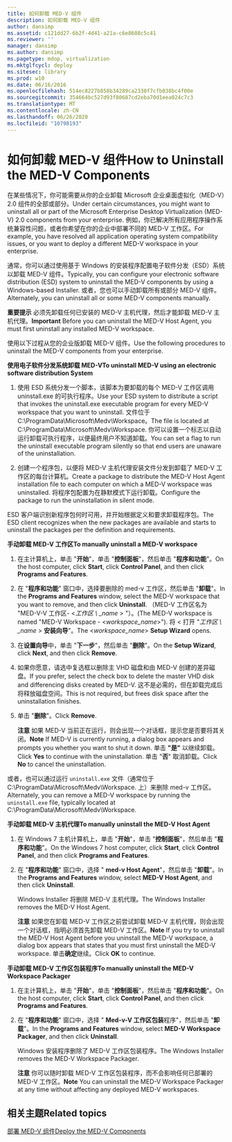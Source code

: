 ```yaml
---
title: 如何卸载 MED-V 组件
description: 如何卸载 MED-V 组件
author: dansimp
ms.assetid: c121dd27-6b2f-4d41-a21a-c6e8608c5c41
ms.reviewer: ''
manager: dansimp
ms.author: dansimp
ms.pagetype: mdop, virtualization
ms.mktglfcycl: deploy
ms.sitesec: library
ms.prod: w10
ms.date: 06/16/2016
ms.openlocfilehash: 514ec8227b858b34289ca2330f7cfb038bc4f00e
ms.sourcegitcommit: 354664bc527d93f80687cd2eba70d1eea024c7c3
ms.translationtype: MT
ms.contentlocale: zh-CN
ms.lasthandoff: 06/26/2020
ms.locfileid: "10798193"
---
```

# <span data-ttu-id="c2b42-103">如何卸载 MED-V 组件</span><span class="sxs-lookup"><span data-stu-id="c2b42-103">How to Uninstall the MED-V Components</span></span>


<span data-ttu-id="c2b42-104">在某些情况下，你可能需要从你的企业卸载 Microsoft 企业桌面虚拟化（MED-V）2.0 组件的全部或部分。</span><span class="sxs-lookup"><span data-stu-id="c2b42-104">Under certain circumstances, you might want to uninstall all or part of the Microsoft Enterprise Desktop Virtualization (MED-V) 2.0 components from your enterprise.</span></span> <span data-ttu-id="c2b42-105">例如，你已解决所有应用程序操作系统兼容性问题，或者你希望在你的企业中部署不同的 MED-V 工作区。</span><span class="sxs-lookup"><span data-stu-id="c2b42-105">For example, you have resolved all application operating system compatibility issues, or you want to deploy a different MED-V workspace in your enterprise.</span></span>

<span data-ttu-id="c2b42-106">通常，你可以通过使用基于 Windows 的安装程序配置电子软件分发（ESD）系统以卸载 MED-V 组件。</span><span class="sxs-lookup"><span data-stu-id="c2b42-106">Typically, you can configure your electronic software distribution (ESD) system to uninstall the MED-V components by using a Windows-based Installer.</span></span> <span data-ttu-id="c2b42-107">或者，您也可以手动卸载所有或部分 MED-V 组件。</span><span class="sxs-lookup"><span data-stu-id="c2b42-107">Alternately, you can uninstall all or some MED-V components manually.</span></span>

<span data-ttu-id="c2b42-108">**重要提示** 必须先卸载任何已安装的 MED-V 主机代理，然后才能卸载 MED-V 主机代理。</span><span class="sxs-lookup"><span data-stu-id="c2b42-108">**Important** Before you can uninstall the MED-V Host Agent, you must first uninstall any installed MED-V workspace.</span></span>

 

<span data-ttu-id="c2b42-109">使用以下过程从您的企业版卸载 MED-V 组件。</span><span class="sxs-lookup"><span data-stu-id="c2b42-109">Use the following procedures to uninstall the MED-V components from your enterprise.</span></span>

**<span data-ttu-id="c2b42-110">使用电子软件分发系统卸载 MED-V</span><span class="sxs-lookup"><span data-stu-id="c2b42-110">To uninstall MED-V using an electronic software distribution System</span></span>**

1.  <span data-ttu-id="c2b42-111">使用 ESD 系统分发一个脚本，该脚本为要卸载的每个 MED-V 工作区调用 uninstall.exe 的可执行程序。</span><span class="sxs-lookup"><span data-stu-id="c2b42-111">Use your ESD system to distribute a script that invokes the uninstall.exe executable program for every MED-V workspace that you want to uninstall.</span></span> <span data-ttu-id="c2b42-112">文件位于 C:\\ProgramData\\Microsoft\\Medv\\Workspace。</span><span class="sxs-lookup"><span data-stu-id="c2b42-112">The file is located at C:\\ProgramData\\Microsoft\\Medv\\Workspace.</span></span> <span data-ttu-id="c2b42-113">你可以设置一个标志以自动运行卸载可执行程序，以便最终用户不知道卸载。</span><span class="sxs-lookup"><span data-stu-id="c2b42-113">You can set a flag to run the uninstall executable program silently so that end users are unaware of the uninstallation.</span></span>

2.  <span data-ttu-id="c2b42-114">创建一个程序包，以便将 MED-V 主机代理安装文件分发到卸载了 MED-V 工作区的每台计算机。</span><span class="sxs-lookup"><span data-stu-id="c2b42-114">Create a package to distribute the MED-V Host Agent installation file to each computer on which a MED-V workspace was uninstalled.</span></span> <span data-ttu-id="c2b42-115">将程序包配置为在静默模式下运行卸载。</span><span class="sxs-lookup"><span data-stu-id="c2b42-115">Configure the package to run the uninstallation in silent mode.</span></span>

<span data-ttu-id="c2b42-116">ESD 客户端识别新程序包何时可用，并开始根据定义和要求卸载程序包。</span><span class="sxs-lookup"><span data-stu-id="c2b42-116">The ESD client recognizes when the new packages are available and starts to uninstall the packages per the definition and requirements.</span></span>

**<span data-ttu-id="c2b42-117">手动卸载 MED-V 工作区</span><span class="sxs-lookup"><span data-stu-id="c2b42-117">To manually uninstall a MED-V workspace</span></span>**

1.  <span data-ttu-id="c2b42-118">在主计算机上，单击 "**开始**"，单击 "**控制面板**"，然后单击 "**程序和功能**"。</span><span class="sxs-lookup"><span data-stu-id="c2b42-118">On the host computer, click **Start**, click **Control Panel**, and then click **Programs and Features**.</span></span>

2.  <span data-ttu-id="c2b42-119">在 "**程序和功能**" 窗口中，选择要删除的 med-v 工作区，然后单击 "**卸载**"。</span><span class="sxs-lookup"><span data-stu-id="c2b42-119">In the **Programs and Features** window, select the MED-V workspace that you want to remove, and then click **Uninstall**.</span></span> <span data-ttu-id="c2b42-120">（MED-V 工作区名为 "MED-V-V 工作区- &lt;*工作区 \ _name* &gt; "）。</span><span class="sxs-lookup"><span data-stu-id="c2b42-120">(The MED-V workspace is named "MED-V Workspace - &lt;*workspace\_name*&gt;").</span></span> <span data-ttu-id="c2b42-121">将 &lt; 打开 "*工作区 \ _name* &gt; **安装向导**"。</span><span class="sxs-lookup"><span data-stu-id="c2b42-121">The &lt;*workspace\_name*&gt; **Setup Wizard** opens.</span></span>

3.  <span data-ttu-id="c2b42-122">在**设置向导**中，单击 "**下一步**"，然后单击 "**删除**"。</span><span class="sxs-lookup"><span data-stu-id="c2b42-122">On the **Setup Wizard**, click **Next**, and then click **Remove**.</span></span>

4.  <span data-ttu-id="c2b42-123">如果你愿意，请选中复选框以删除主 VHD 磁盘和由 MED-V 创建的差异磁盘。</span><span class="sxs-lookup"><span data-stu-id="c2b42-123">If you prefer, select the check box to delete the master VHD disk and differencing disks created by MED-V.</span></span> <span data-ttu-id="c2b42-124">这不是必需的，但在卸载完成后将释放磁盘空间。</span><span class="sxs-lookup"><span data-stu-id="c2b42-124">This is not required, but frees disk space after the uninstallation finishes.</span></span>

5.  <span data-ttu-id="c2b42-125">单击 "**删除**"。</span><span class="sxs-lookup"><span data-stu-id="c2b42-125">Click **Remove**.</span></span>

    <span data-ttu-id="c2b42-126">**注意** 如果 MED-V 当前正在运行，则会出现一个对话框，提示您是否要将其关闭。</span><span class="sxs-lookup"><span data-stu-id="c2b42-126">**Note** If MED-V is currently running, a dialog box appears and prompts you whether you want to shut it down.</span></span> <span data-ttu-id="c2b42-127">单击 **"是"** 以继续卸载。</span><span class="sxs-lookup"><span data-stu-id="c2b42-127">Click **Yes** to continue with the uninstallation.</span></span> <span data-ttu-id="c2b42-128">单击 "**否**" 取消卸载。</span><span class="sxs-lookup"><span data-stu-id="c2b42-128">Click **No** to cancel the uninstallation.</span></span>

     

<span data-ttu-id="c2b42-129">或者，也可以通过运行 `uninstall.exe` 文件（通常位于 C:\\ProgramData\\Microsoft\\Medv\\Workspace. 上）来删除 med-v 工作区。</span><span class="sxs-lookup"><span data-stu-id="c2b42-129">Alternately, you can remove a MED-V workspace by running the `uninstall.exe` file, typically located at C:\\ProgramData\\Microsoft\\Medv\\Workspace.</span></span>

**<span data-ttu-id="c2b42-130">手动卸载 MED-V 主机代理</span><span class="sxs-lookup"><span data-stu-id="c2b42-130">To manually uninstall the MED-V Host Agent</span></span>**

1.  <span data-ttu-id="c2b42-131">在 Windows 7 主机计算机上，单击 "**开始**"，单击 "**控制面板**"，然后单击 "**程序和功能**"。</span><span class="sxs-lookup"><span data-stu-id="c2b42-131">On the Windows 7 host computer, click **Start**, click **Control Panel**, and then click **Programs and Features**.</span></span>

2.  <span data-ttu-id="c2b42-132">在 "**程序和功能**" 窗口中，选择 " **med-v Host Agent**"，然后单击 "**卸载**"。</span><span class="sxs-lookup"><span data-stu-id="c2b42-132">In the **Programs and Features** window, select **MED-V Host Agent**, and then click **Uninstall**.</span></span>

    <span data-ttu-id="c2b42-133">Windows Installer 将删除 MED-V 主机代理。</span><span class="sxs-lookup"><span data-stu-id="c2b42-133">The Windows Installer removes the MED-V Host Agent.</span></span>

    <span data-ttu-id="c2b42-134">**注意** 如果您在卸载 MED-V 工作区之前尝试卸载 MED-V 主机代理，则会出现一个对话框，指明必须首先卸载 MED-V 工作区。</span><span class="sxs-lookup"><span data-stu-id="c2b42-134">**Note** If you try to uninstall the MED-V Host Agent before you uninstall the MED-V workspace, a dialog box appears that states that you must first uninstall the MED-V workspace.</span></span> <span data-ttu-id="c2b42-135">单击**确定**继续。</span><span class="sxs-lookup"><span data-stu-id="c2b42-135">Click **OK** to continue.</span></span>

     

**<span data-ttu-id="c2b42-136">手动卸载 MED-V 工作区包装程序</span><span class="sxs-lookup"><span data-stu-id="c2b42-136">To manually uninstall the MED-V Workspace Packager</span></span>**

1.  <span data-ttu-id="c2b42-137">在主计算机上，单击 "**开始**"，单击 "**控制面板**"，然后单击 "**程序和功能**"。</span><span class="sxs-lookup"><span data-stu-id="c2b42-137">On the host computer, click **Start**, click **Control Panel**, and then click **Programs and Features**.</span></span>

2.  <span data-ttu-id="c2b42-138">在 "**程序和功能**" 窗口中，选择 " **Med-v-V 工作区包装**程序"，然后单击 "**卸载**"。</span><span class="sxs-lookup"><span data-stu-id="c2b42-138">In the **Programs and Features** window, select **MED-V Workspace Packager**, and then click **Uninstall**.</span></span>

    <span data-ttu-id="c2b42-139">Windows 安装程序删除了 MED-V 工作区包装程序。</span><span class="sxs-lookup"><span data-stu-id="c2b42-139">The Windows Installer removes the MED-V Workspace Packager.</span></span>

    <span data-ttu-id="c2b42-140">**注意** 你可以随时卸载 MED-V 工作区包装程序，而不会影响任何已部署的 MED-V 工作区。</span><span class="sxs-lookup"><span data-stu-id="c2b42-140">**Note** You can uninstall the MED-V Workspace Packager at any time without affecting any deployed MED-V workspaces.</span></span>

     

## <span data-ttu-id="c2b42-141">相关主题</span><span class="sxs-lookup"><span data-stu-id="c2b42-141">Related topics</span></span>


[<span data-ttu-id="c2b42-142">部署 MED-V 组件</span><span class="sxs-lookup"><span data-stu-id="c2b42-142">Deploy the MED-V Components</span></span>](deploy-the-med-v-components.md)

 

 





